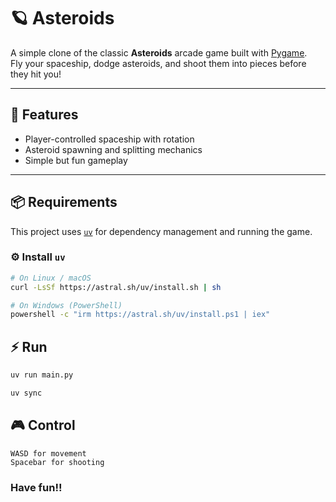 # 🪐 Asteroids

A simple clone of the classic **Asteroids** arcade game built with [Pygame](https://www.pygame.org/).  
Fly your spaceship, dodge asteroids, and shoot them into pieces before they hit you!

---

## 🚀 Features
- Player-controlled spaceship with rotation
- Asteroid spawning and splitting mechanics
- Simple but fun gameplay

---

## 📦 Requirements
This project uses [`uv`](https://docs.astral.sh/uv/) for dependency management and running the game.

### ⚙️ Install `uv`
```bash
# On Linux / macOS
curl -LsSf https://astral.sh/uv/install.sh | sh

# On Windows (PowerShell)
powershell -c "irm https://astral.sh/uv/install.ps1 | iex"
```
## ⚡ Run
```bash
uv run main.py
```

```bash
uv sync
```

## 🎮 Control
```
WASD for movement
Spacebar for shooting
```


### Have fun!!
